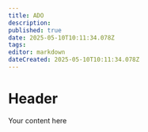 ```yaml
---
title: ADO
description: 
published: true
date: 2025-05-10T10:11:34.078Z
tags: 
editor: markdown
dateCreated: 2025-05-10T10:11:34.078Z
---
```


# Header
Your content here